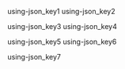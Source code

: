 using-json_key1
using-json_key2


using-json_key3
using-json_key4


using-json_key5
using-json_key6


using-json_key7
